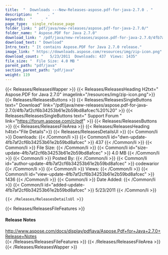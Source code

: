 ```yaml
---
title:  "  Downloads ---New-Releases-aspose.pdf-for-java-2.7.0 . " 
description:  "    . " 
keywords:  "    . " 
page_type:  single_release_page
folder_link: " pdf/java/new-releases/aspose.pdf-for-java-2.7.0/"
folder_name: " Aspose.PDF for Java 2.7.0"
download_link: " /pdf/java/new-releases/aspose.pdf-for-java-2.7.0/4fb7af2cf6b34253b61e2b59bd8afcec"
download_text: " Download"
Intro_text: " It contains Aspose.PDF for Java 2.7.0 release."
image_link: " https://downloads.aspose.com/resources/img/zip-icon.png"
download_count: "   5/23/2011  Downloads: 437  Views: 1435"
file_size: "  File Size: 4.0 MB "
parent_path: "pdf/java"
section_parent_path: "pdf/java"
weight: 119 
---
```


{{< Releases/ReleasesWapper >}}
  {{< Releases/ReleasesHeading H2txt=" Aspose.PDF for Java 2.7.0" imagelink="/resources/img/zip-icon.png">}}
  {{< Releases/ReleasesButtons >}}
    {{< Releases/ReleasesSingleButtons text=" Download" link="/pdf/java/new-releases/aspose.pdf-for-java-2.7.0/4fb7af2cf6b34253b61e2b59bd8afcec%20%20" >}}
    {{< Releases/ReleasesSingleButtons text=" Support Forum " link="https://forum.aspose.com/c/pdf" >}}
  {{< Releases/ReleasesButtons >}}
  {{< Releases/ReleasesFileArea >}}
    {{< Releases/ReleasesHeading h4txt="File Details">}}
    {{< Releases/ReleasesDetailsUl >}}
            {{< Common/li  >}} Downloads: {{< /Common/li >}} 
      {{< Common/li id="dwn-update-4fb7af2cf6b34253b61e2b59bd8afcec" >}} 437 {{< /Common/li >}} 
      {{< Common/li  >}} File Size: {{< /Common/li >}} 
      {{< Common/li id="size-update-4fb7af2cf6b34253b61e2b59bd8afcec" >}} 4.0 MB {{< /Common/li >}} 
      {{< Common/li  >}} Posted By: {{< /Common/li >}} 
      {{< Common/li id="author-update-4fb7af2cf6b34253b61e2b59bd8afcec" >}} codewarior {{< /Common/li >}} 
      {{< Common/li  >}} Views: {{< /Common/li >}} 
      {{< Common/li id="view-update-4fb7af2cf6b34253b61e2b59bd8afcec" >}} 1436 {{< /Common/li >}} 
      {{< Common/li  >}} Date Added: {{< /Common/li >}} 
      {{< Common/li id="added-update-4fb7af2cf6b34253b61e2b59bd8afcec" >}} 5/23/2011 {{< /Common/li >}} 

    {{< /Releases/ReleasesDetailsUl >}}

  {{< Releases/ReleasesFileFeatures >}}
      <h4>Release Notes</h4><div><a href="http://www.aspose.com/docs/display/pdfjava/Aspose.Pdf+for+Java+2.7.0+Release+Notes">http://www.aspose.com/docs/display/pdfjava/Aspose.Pdf+for+Java+2.7.0+Release+Notes</a></div>
  {{< /Releases/ReleasesFileFeatures >}}
 {{< /Releases/ReleasesFileArea >}}
{{< /Releases/ReleasesWapper >}}


